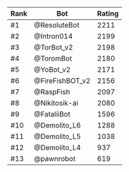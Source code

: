 Rank|Bot|Rating
---|---|---
#1|@ResoluteBot|2211
#2|@Intron014|2199
#3|@TorBot_v2|2198
#4|@ToromBot|2180
#5|@YoBot_v2|2171
#6|@FireFishBOT_v2|2156
#7|@RaspFish|2097
#8|@Nikitosik-ai|2080
#9|@FataliiBot|1596
#10|@Demolito_L6|1288
#11|@Demolito_L5|1038
#12|@Demolito_L4|937
#13|@pawnrobot|619
